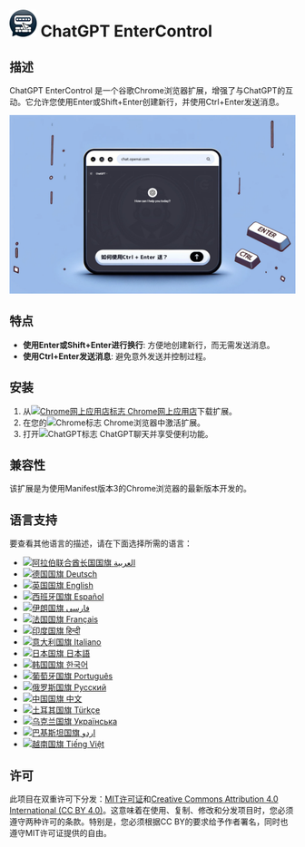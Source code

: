 # ![ChatGPT EnterControl Icon](./icons/icon48.png) ChatGPT EnterControl

## 描述

ChatGPT EnterControl 是一个谷歌Chrome浏览器扩展，增强了与ChatGPT的互动。它允许您使用Enter或Shift+Enter创建新行，并使用Ctrl+Enter发送消息。

![ChatGPT EnterControl Promo Image](../promo-images/promo-image_ZH.jpg)

## 特点

- **使用Enter或Shift+Enter进行换行**: 方便地创建新行，而无需发送消息。
- **使用Ctrl+Enter发送消息**: 避免意外发送并控制过程。

## 安装
1. 从[<img src="https://fonts.gstatic.com/s/i/productlogos/chrome_store/v7/192px.svg" width="12" alt="Chrome网上应用店标志"> Chrome网上应用店](https://chromewebstore.google.com/detail/ChatGPT-EnterControl)下载扩展。
2. 在您的<img src="https://fonts.gstatic.com/s/i/productlogos/chrome/v7/192px.svg" width="12" alt="Chrome标志"> Chrome浏览器中激活扩展。
3. 打开<img src="https://upload.wikimedia.org/wikipedia/commons/0/04/ChatGPT_logo.svg" width="12" alt="ChatGPT标志"> ChatGPT聊天并享受便利功能。

## 兼容性

该扩展是为使用Manifest版本3的Chrome浏览器的最新版本开发的。

## 语言支持

要查看其他语言的描述，请在下面选择所需的语言：

- [<img src="https://flagcdn.com/ae.svg" width="18" alt="阿拉伯联合酋长国国旗"> العربية](./README_AR.md)
- [<img src="https://flagcdn.com/de.svg" width="18" alt="德国国旗"> Deutsch](./README_DE.md)
- [<img src="https://flagcdn.com/gb.svg" width="18" alt="英国国旗"> English](../../README.md)
- [<img src="https://flagcdn.com/es.svg" width="18" alt="西班牙国旗"> Español](./README_ES.md)
- [<img src="https://flagcdn.com/ir.svg" width="18" alt="伊朗国旗"> فارسی](./README_FA.md)
- [<img src="https://flagcdn.com/fr.svg" width="18" alt="法国国旗"> Français](./README_FR.md)
- [<img src="https://flagcdn.com/in.svg" width="18" alt="印度国旗"> हिन्दी](./README_HI.md)
- [<img src="https://flagcdn.com/it.svg" width="18" alt="意大利国旗"> Italiano](./README_IT.md)
- [<img src="https://flagcdn.com/jp.svg" width="18" alt="日本国旗"> 日本語](./README_JA.md)
- [<img src="https://flagcdn.com/kr.svg" width="18" alt="韩国国旗"> 한국어](./README_KO.md)
- [<img src="https://flagcdn.com/pt.svg" width="18" alt="葡萄牙国旗"> Português](./README_PT.md)
- [<img src="https://flagcdn.com/ru.svg" width="18" alt="俄罗斯国旗"> Русский](./README_RU.md)
- [<img src="https://flagcdn.com/cn.svg" width="18" alt="中国国旗"> 中文](./README_ZH.md)
- [<img src="https://flagcdn.com/tr.svg" width="18" alt="土耳其国旗"> Türkçe](./README_TR.md)
- [<img src="https://flagcdn.com/ua.svg" width="18" alt="乌克兰国旗"> Українська](./README_UK.md)
- [<img src="https://flagcdn.com/pk.svg" width="18" alt="巴基斯坦国旗"> اردو](./README_UR.md)
- [<img src="https://flagcdn.com/vi.svg" width="18" alt="越南国旗"> Tiếng Việt](./README_VI.md)

## 许可

此项目在双重许可下分发：[MIT许可证](../../LICENSE_MIT)和[Creative Commons Attribution 4.0 International (CC BY 4.0)](../../LICENSE_CC_BY_4.0)。这意味着在使用、复制、修改和分发项目时，您必须遵守两种许可的条款。特别是，您必须根据CC BY的要求给予作者署名，同时也遵守MIT许可证提供的自由。
